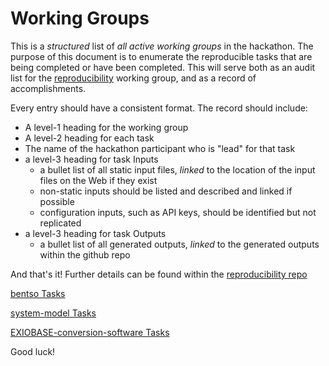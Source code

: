 # Working Groups

This is a _structured_ list of *all active working groups* in the hackathon. The purpose of this document is to enumerate the reproducible tasks that are being completed or have been completed.  This will serve both as an audit list for the [reproducibility](https://github.com/BONSAMURAIS/reproducibility) working group, and as a record of accomplishments.


Every entry should have a consistent format.  The record should include:
 - A level-1 heading for the working group
 - A level-2 heading for each task
 - The name of the hackathon participant who is "lead" for that task
 - a level-3 heading for task Inputs 
   - a bullet list of all static input files, *linked* to the location of the input files on the Web if they exist
   - non-static inputs should be listed and described and linked if possible
   - configuration inputs, such as API keys, should be identified but not replicated
 - a level-3 heading for task Outputs
   - a bullet list of all generated outputs, *linked* to the generated outputs within the github repo

And that's it!  Further details can be found within the [reproducibility repo](https://github.com/BONSAMURAIS/reproducibility/blob/master/working-groups.md)

[bentso Tasks](https://github.com/BONSAMURAIS/reproducibility/blob/master/tasks-bentso.md)

[system-model Tasks](https://github.com/BONSAMURAIS/reproducibility/blob/master/tasks-system-model.md)

[EXIOBASE-conversion-software Tasks](https://github.com/BONSAMURAIS/reproducibility/blob/master/tasks-EXIOBASE-conversion-software.md)




Good luck!

